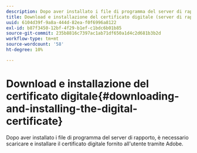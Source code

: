 ```yaml
---
description: Dopo aver installato i file di programma del server di rapporto, è necessario scaricare e installare il certificato digitale fornito all'utente tramite Adobe.
title: Download e installazione del certificato digitale (server di rapporto)
uuid: 6104d39f-9a8a-444d-82ea-f0f6996a8122
exl-id: b87f3450-12bf-4f29-b1ef-c1bdc6b01b85
source-git-commit: 235b8816c7397ac1ab71df650a1d4c2d681b3b2d
workflow-type: tm+mt
source-wordcount: '58'
ht-degree: 10%

---
```


# Download e installazione del certificato digitale{#downloading-and-installing-the-digital-certificate}

Dopo aver installato i file di programma del server di rapporto, è necessario scaricare e installare il certificato digitale fornito all&#39;utente tramite Adobe.
